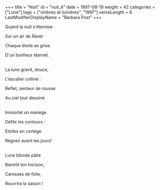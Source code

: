 +++
title = "Nuit"
id = "nuit_4"
date = 1997-08-19
weight = 42
categories = ["Lune"]
tags = ["ombres et lumières", "1997"]
verseLength = 6
LastModifierDisplayName = "Barbara Post"
+++

Quand la nuit s'éternise

Sur un air de Ravel

Chaque étoile se grise

D'un bonheur éternel.

 \
La lune gravit, douce,

L'escalier colliné :

Reflet, senteur de rousse

Au ciel tout dessiné.

 \
Immortel un manège

Défile les contours :

Etoiles en cortège

Régnez avant les jours!

 \
Lune blonde pâlie

Bientôt ton horizon,

Caresses de folie,

Rouvrira la saison !
